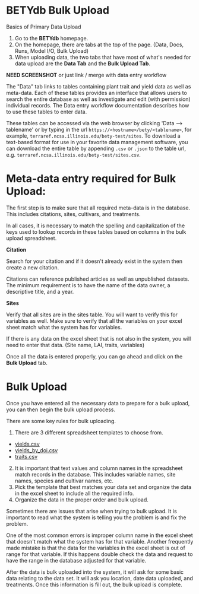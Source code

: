 # BETYdb Bulk Upload

Basics of Primary Data Upload


1. Go to the **BETYdb** homepage.
2. On the homepage, there are tabs at the top of the page. (Data, Docs, Runs, Model I/O, Bulk Upload)  
3. When uploading data, the two tabs that have most of what's needed for data upload are the **Data Tab** and the **Bulk Upload Tab**. 

**NEED SCREENSHOT** or just link / merge with data entry workflow


The "Data" tab links to tables containing plant trait and yield data as well as meta-data. 
Each of these tables provides an interface that allows users to search the entire database as well as investigate and edit (with permission) individual records. The Data entry workflow documentation describes how to use these tables to enter data. 

These tables can be accessed via the web browser by clicking 'Data --> tablename' or by typing in the url `https://<hostname>/bety/<tablename>`, for example, `terraref.ncsa.illinois.edu/bety-test/sites`. 
To download a text-based format for use in your favorite data management software, you can download the entire table by appending `.csv` or `.json` to the table url, e.g. `terraref.ncsa.illinois.edu/bety-test/sites.csv`.

# Meta-data entry required for Bulk Upload:

The first step is to make sure that all required meta-data is in the database. This includes citations, sites, cultivars, and treatments.

In all cases, it is necessary to match the spelling and capitalization of the keys used to lookup records in these tables based on columns in the bulk upload spreadsheet.

**Citation** 

Search for your citation and if it doesn't already exist in the system then create a new citation.

Citations can reference published articles as well as unpublished datasets. The minimum requirement is to have the name of the data owner, a descriptive title, and a year.

**Sites**

Verify that all sites are in the sites table. You will want to verify this for variables as well. Make sure to verify that all the variables on your excel sheet match what the system has for variables. 

If there is any data on the excel sheet that is not also in the system, you will need to enter that data. (Site name, LAI, traits, variables) 

Once all the data is entered properly, you can go ahead and click on the **Bulk Upload** tab. 


# Bulk Upload 

Once you have entered all the necessary data to prepare for a bulk upload, you can then begin the bulk upload process. 

There are some key rules for bulk uploading.

1. There are 3 different spreadsheet templates to choose from.
  * [yields.csv](https://docs.google.com/spreadsheets/d/1maK1uKr6i9KERaYdU5zSiXcBndQoiG4Vgn2DTnqdfbA/export?format=csv&gid=0)
  * [yields\_by\_doi.csv](https://docs.google.com/spreadsheets/d/1ExLosMvX05jHWO9UYVE4Dxcl2ZbUgPc0KYoUPruaOtM/export?format=csv&gid=0)
  * [traits.csv](https://docs.google.com/spreadsheets/d/1TK-u-m4SG1KupYCVDUIye1C3zX8b1xgaYIG1fHNkYjs/export?format=csv&gid=0)


2. It is important that text values and column names in the spreadsheet match records in the database. This includes variable names, site names, species and cultivar names, etc.
3. Pick the template that best matches your data set and organize the data in the excel sheet to include all the required info. 
4. Organize the data in the proper order and bulk upload.


Sometimes there are issues that arise when trying to bulk upload. It is important to read what the system is telling you the problem is and fix the problem. 

One of the most common errors is improper column name in the excel sheet that doesn't match what the system has for that variable. Another frequently made mistake is that the data for the variables in the excel sheet is out of range for that variable. If this happens double check the data and request to have the range in the database adjusted for that variable. 

After the data is bulk uploaded into the system, it will ask for some basic data relating to the data set. It will ask you location, date data uploaded, and treatments. Once this information is fill out, the bulk upload is complete.

